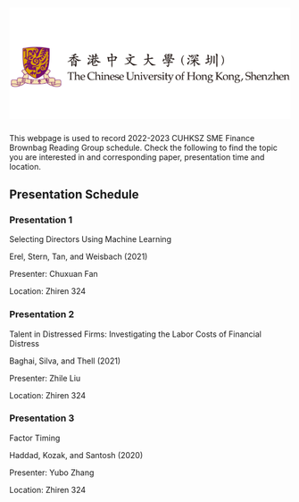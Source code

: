 # ![cuhkszsme.png](/docs/assets/image/图片1.png)

This webpage is used to record 2022-2023 CUHKSZ SME Finance Brownbag Reading Group schedule. Check the following to find the topic you are interested in and corresponding paper, presentation time and location.

## Presentation Schedule

### Presentation 1
Selecting Directors Using Machine Learning 

Erel, Stern, Tan, and Weisbach (2021) 

Presenter: Chuxuan Fan 

Location: Zhiren 324


### Presentation 2
Talent in Distressed Firms: Investigating the Labor Costs of Financial Distress 

Baghai, Silva, and Thell (2021) 

Presenter: Zhile Liu 

Location: Zhiren 324


### Presentation 3
Factor Timing

Haddad, Kozak, and Santosh (2020)

Presenter: Yubo Zhang

Location: Zhiren 324


